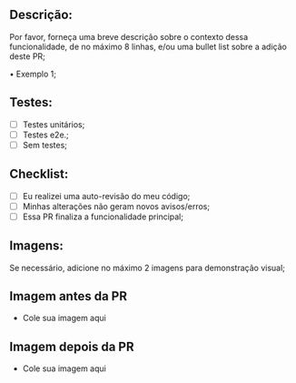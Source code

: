 ## Descrição:

Por favor, forneça uma breve descrição sobre o contexto dessa funcionalidade, de no
máximo 8 linhas, e/ou uma bullet list sobre a adição deste PR;

• Exemplo 1;

## Testes:

- [ ] Testes unitários;
- [ ] Testes e2e.;
- [ ] Sem testes;

## Checklist:

- [ ] Eu realizei uma auto-revisão do meu código;
- [ ] Minhas alterações não geram novos avisos/erros;
- [ ] Essa PR finaliza a funcionalidade principal;

## Imagens:

Se necessário, adicione no máximo 2 imagens para demonstração visual;

## Imagem antes da PR

- Cole sua imagem aqui

## Imagem depois da PR

- Cole sua imagem aqui
